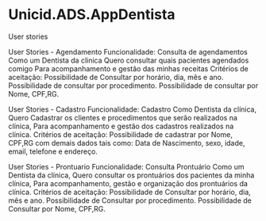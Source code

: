 # Unicid.ADS.AppDentista
User stories

User Stories - Agendamento
Funcionalidade: Consulta de agendamentos
Como um Dentista da clinica
Quero consultar quais pacientes agendados comigo
Para acompanhamento e gestão das minhas receitas
Critérios de aceitação:
Possibilidade de Consultar por horário, dia, mês e ano.
Possibilidade de consultar por procedimento.
Possibilidade de consultar por Nome, CPF,RG.

User Stories - Cadastro
Funcionalidade: Cadastro
Como Dentista da clínica,
Quero Cadastrar os clientes e procedimentos que serão realizados na clínica,
Para acompanhamento e gestão dos cadastros realizados na clínica.
Critérios de aceitação:
Possibilidade de cadastrar por Nome, CPF,RG com demais dados tais como:
Data de Nascimento, sexo, idade, email, telefone e endereço.

User Stories - Prontuario
Funcionalidade: Consulta Prontuário
Como um Dentista da clínica,
Quero consultar os prontuários dos pacientes da minha clínica,
Para acompanhamento, gestão e organização dos prontuários da clínica.
Critérios de aceitação:
Possibilidade de Consultar por horário, dia, mês e ano.
Possibilidade de Consultar por procedimento.
Possibilidade de Consultar por Nome, CPF,RG.

